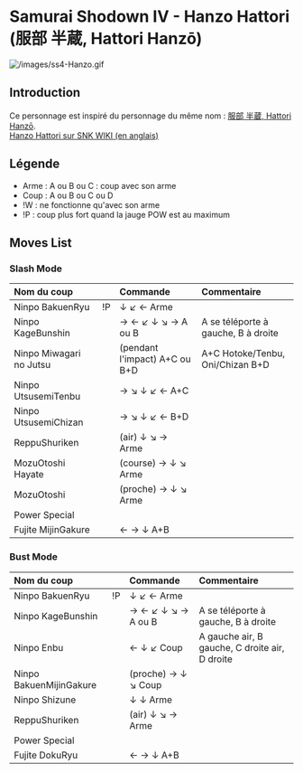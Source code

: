 # Samurai Shodown IV - Hanzo Hattori (服部 半蔵, Hattori Hanzō)

![](/images/ss4-Hanzo.gif "/images/ss4-Hanzo.gif")

## Introduction

Ce personnage est inspiré du personnage du même nom : [服部 半蔵,
Hattori Hanzō](http://fr.wikipedia.org/wiki/Hanz%C5%8D_Hattori).  
[Hanzo Hattori sur SNK WIKI (en
anglais)](http://snk.wikia.com/wiki/Hanzo_Hattori)

## Légende

- Arme : A ou B ou C : coup avec son arme
- Coup : A ou B ou C ou D
- !W : ne fonctionne qu'avec son arme
- !P : coup plus fort quand la jauge POW est au maximum

## Moves List

### Slash Mode

| Nom du coup             |     | Commande                      | Commentaire                         |
|:------------------------|-----|:------------------------------|:------------------------------------|
| Ninpo BakuenRyu         | !P  | ↓ ↙ ← Arme                    |                                     |
| Ninpo KageBunshin       |     | → ← ↙ ↓ ↘ → A ou B            | A se téléporte à gauche, B à droite |
| Ninpo Miwagari no Jutsu |     | (pendant l'impact) A+C ou B+D | A+C Hotoke/Tenbu, Oni/Chizan B+D    |
| Ninpo UtsusemiTenbu     |     | → ↘ ↓ ↙ ← A+C                 |                                     |
| Ninpo UtsusemiChizan    |     | → ↘ ↓ ↙ ← B+D                 |                                     |
| ReppuShuriken           |     | (air) ↓ ↘ → Arme              |                                     |
| MozuOtoshi Hayate       |     | (course) → ↓ ↘ Arme           |                                     |
| MozuOtoshi              |     | (proche) → ↓ ↘ Arme           |                                     |
| Power Special           |     |                               |                                     |
| Fujite MijinGakure      |     | ← → ↓ A+B                     |                                     |

### Bust Mode

| Nom du coup             |     | Commande            | Commentaire                                    |
|:------------------------|-----|:--------------------|:-----------------------------------------------|
| Ninpo BakuenRyu         | !P  | ↓ ↙ ← Arme          |                                                |
| Ninpo KageBunshin       |     | → ← ↙ ↓ ↘ → A ou B  | A se téléporte à gauche, B à droite            |
| Ninpo Enbu              |     | ← ↓ ↙ Coup          | A gauche air, B gauche, C droite air, D droite |
| Ninpo BakuenMijinGakure |     | (proche) → ↓ ↘ Coup |                                                |
| Ninpo Shizune           |     | ↓ ↓ Arme            |                                                |
| ReppuShuriken           |     | (air) ↓ ↘ → Arme    |                                                |
| Power Special           |     |                     |                                                |
| Fujite DokuRyu          |     | ← → ↓ A+B           |                                                |
